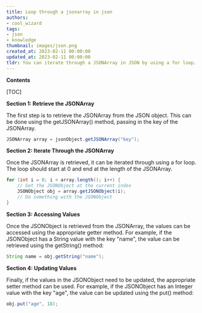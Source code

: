 ```yaml
---
title: Loop through a jsonarray in json
authors:
- cool_wizard
tags:
- json
- knowledge
thumbnail: images/json.png
created_at: 2023-02-11 00:00:00
updated_at: 2023-02-11 00:00:00
tldr: You can iterate through a JSONArray in JSON by using a for loop.
---
```


**Contents**

[TOC]

**Section 1: Retrieve the JSONArray**

The first step is to retrieve the JSONArray from the JSON object. This can be done using the getJSONArray() method, passing in the key of the JSONArray.

```java
JSONArray array = jsonObject.getJSONArray("key");
```

**Section 2: Iterate Through the JSONArray**

Once the JSONArray is retrieved, it can be iterated through using a for loop. The loop should start at 0 and end at the length of the JSONArray.

```java
for (int i = 0; i < array.length(); i++) {
    // Get the JSONObject at the current index
    JSONObject obj = array.getJSONObject(i);
    // Do something with the JSONObject
}
```

**Section 3: Accessing Values**

Once the JSONObject is retrieved from the JSONArray, the values can be accessed using the appropriate getter method. For example, if the JSONObject has a String value with the key "name", the value can be retrieved using the getString() method:

```java
String name = obj.getString("name");
```

**Section 4: Updating Values**

Finally, if the values in the JSONObject need to be updated, the appropriate setter method can be used. For example, if the JSONObject has an Integer value with the key "age", the value can be updated using the put() method:

```java
obj.put("age", 18);
```
